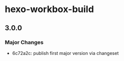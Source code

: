 # hexo-workbox-build

## 3.0.0

### Major Changes

- 6c72a2c: publish first major version via changeset

